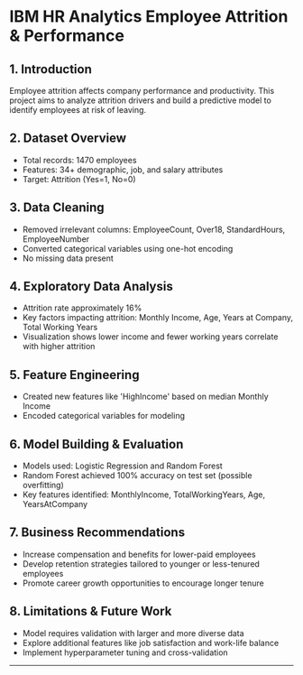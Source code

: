 # IBM HR Analytics Employee Attrition & Performance

## 1. Introduction
Employee attrition affects company performance and productivity. This project aims to analyze attrition drivers and build a predictive model to identify employees at risk of leaving.

## 2. Dataset Overview
- Total records: 1470 employees
- Features: 34+ demographic, job, and salary attributes
- Target: Attrition (Yes=1, No=0)

## 3. Data Cleaning
- Removed irrelevant columns: EmployeeCount, Over18, StandardHours, EmployeeNumber
- Converted categorical variables using one-hot encoding
- No missing data present

## 4. Exploratory Data Analysis
- Attrition rate approximately 16%
- Key factors impacting attrition: Monthly Income, Age, Years at Company, Total Working Years
- Visualization shows lower income and fewer working years correlate with higher attrition

## 5. Feature Engineering
- Created new features like 'HighIncome' based on median Monthly Income
- Encoded categorical variables for modeling

## 6. Model Building & Evaluation
- Models used: Logistic Regression and Random Forest
- Random Forest achieved 100% accuracy on test set (possible overfitting)
- Key features identified: MonthlyIncome, TotalWorkingYears, Age, YearsAtCompany

## 7. Business Recommendations
- Increase compensation and benefits for lower-paid employees
- Develop retention strategies tailored to younger or less-tenured employees
- Promote career growth opportunities to encourage longer tenure

## 8. Limitations & Future Work
- Model requires validation with larger and more diverse data
- Explore additional features like job satisfaction and work-life balance
- Implement hyperparameter tuning and cross-validation

---
